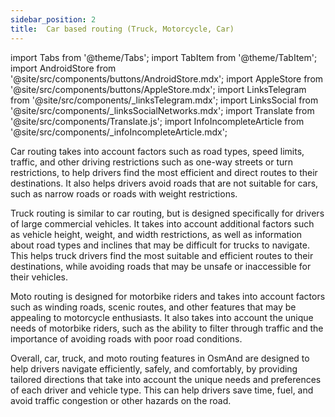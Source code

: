 ```yaml
---
sidebar_position: 2
title:  Car based routing (Truck, Motorcycle, Car)
---
```


import Tabs from '@theme/Tabs';
import TabItem from '@theme/TabItem';
import AndroidStore from '@site/src/components/buttons/AndroidStore.mdx';
import AppleStore from '@site/src/components/buttons/AppleStore.mdx';
import LinksTelegram from '@site/src/components/_linksTelegram.mdx';
import LinksSocial from '@site/src/components/_linksSocialNetworks.mdx';
import Translate from '@site/src/components/Translate.js';
import InfoIncompleteArticle from '@site/src/components/_infoIncompleteArticle.mdx';

<InfoIncompleteArticle/>

Car routing takes into account factors such as road types, speed limits, traffic, and other driving restrictions such as one-way streets or turn restrictions, to help drivers find the most efficient and direct routes to their destinations. It also helps drivers avoid roads that are not suitable for cars, such as narrow roads or roads with weight restrictions.

Truck routing is similar to car routing, but is designed specifically for drivers of large commercial vehicles. It takes into account additional factors such as vehicle height, weight, and width restrictions, as well as information about road types and inclines that may be difficult for trucks to navigate. This helps truck drivers find the most suitable and efficient routes to their destinations, while avoiding roads that may be unsafe or inaccessible for their vehicles.

Moto routing is designed for motorbike riders and takes into account factors such as winding roads, scenic routes, and other features that may be appealing to motorcycle enthusiasts. It also takes into account the unique needs of motorbike riders, such as the ability to filter through traffic and the importance of avoiding roads with poor road conditions.

Overall, car, truck, and moto routing features in OsmAnd are designed to help drivers navigate efficiently, safely, and comfortably, by providing tailored directions that take into account the unique needs and preferences of each driver and vehicle type. This can help drivers save time, fuel, and avoid traffic congestion or other hazards on the road.
